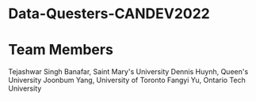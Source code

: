 # Data-Questers-CANDEV2022

# Team Members
Tejashwar Singh Banafar, Saint Mary's University
Dennis Huynh, Queen's University
Joonbum Yang, University of Toronto
Fangyi Yu, Ontario Tech University
